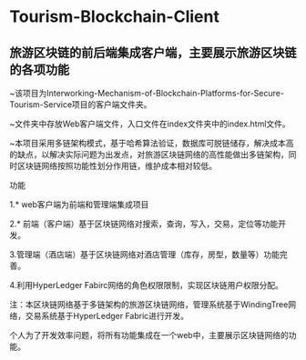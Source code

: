 # Tourism-Blockchain-Client
旅游区块链的前后端集成客户端，主要展示旅游区块链的各项功能
-

  ~该项目为Interworking-Mechanism-of-Blockchain-Platforms-for-Secure-Tourism-Service项目的客户端文件夹。

  ~文件夹中存放Web客户端文件，入口文件在index文件夹中的index.html文件。

  ~本项目采用多链架构模式，基于哈希算法验证，数据库可脱链储存，解决成本高的缺点，以解决实际问题为出发点，对旅游区块链网络的高性能做出多链架构，同时区块链网络按照功能性划分作用链，维护成本相对较低。
  

功能

  1.* web客户端为前端和管理端集成项目

  2.* 前端（客户端）基于区块链网络对搜索，查询，写入，交易，定位等功能开发。

  3.管理端（酒店端）基于区块链网络对酒店管理（库存，房型，数量等）功能完善。

  4.利用HyperLedger Fabirc网络的角色权限限制，实现区块链用户权限分配。


注：本区块链网络基于多链架构的旅游区块链网络，管理系统基于WindingTree网络，交易系统基于HyperLedger Fabric进行开发。

个人为了开发效率问题，将所有功能集成在一个web中，主要展示区块链网络的功能。
